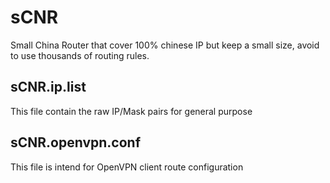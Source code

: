 sCNR
====

Small China Router that cover 100% chinese IP but keep a small size, avoid to use thousands of routing rules.

sCNR.ip.list
------------

This file contain the raw IP/Mask pairs for general purpose

sCNR.openvpn.conf
-----------------

This file is intend for OpenVPN client route configuration

